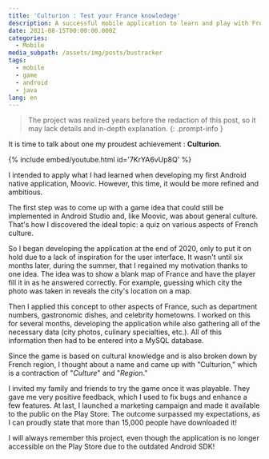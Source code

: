 ```yaml
---
title: 'Culturion : Test your France knowledege'
description: A successful mobile application to learn and play with French culture.
date: 2021-08-15T00:00:00.000Z
categories:
  - Mobile
media_subpath: /assets/img/posts/bustracker
tags:
  - mobile
  - game
  - android
  - java
lang: en
---
```


> The project was realized years before the redaction of this post, so it may lack details and in-depth explanation.
{: .prompt-info }

It is time to talk about one my proudest achievement : **Culturion**.

{% include embed/youtube.html id='7KrYA6vUp8Q' %}

I intended to apply what I had learned when developing my first Android native application, Moovic. However, this time, it would be more refined and ambitious.

The first step was to come up with a game idea that could still be implemented in Android Studio and, like Moovic, was about general culture. That's how I discovered the ideal topic: a quiz on various aspects of French culture.

So I began developing the application at the end of 2020, only to put it on hold due to a lack of inspiration for the user interface. It wasn't until six months later, during the summer, that I regained my motivation thanks to one idea.
The idea was to show a blank map of France and have the player fill it in as he answered correctly. For example, guessing which city the photo was taken in reveals the city's location on a map.

Then I applied this concept to other aspects of France, such as department numbers, gastronomic dishes, and celebrity hometowns. I worked on this for several months, developing the application while also gathering all of the necessary data (city photos, culinary specialties, etc.). All of this information then had to be entered into a MySQL database.

Since the game is based on cultural knowledge and is also broken down by French region, I thought about a name and came up with "Culturion," which is a contraction of "*Culture*" and "*Region*."

I invited my family and friends to try the game once it was playable. They gave me very positive feedback, which I used to fix bugs and enhance a few features.
At last, I launched a marketing campaign and made it available to the public on the Play Store. The outcome surpassed my expectations, as I can proudly state that more than 15,000 people have downloaded it!

I will always remember this project, even though the application is no longer accessible on the Play Store due to the outdated Android SDK!